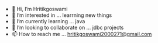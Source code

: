 - 👋 Hi, I’m Hritikgoswami
- 👀 I’m interested in ... learrning new things
- 🌱 I’m currently learning ... java
- 💞️ I’m looking to collaborate on ... jdbc projects
- 📫 How to reach me ... hritikgoswami2000271@gmail.com

<!---
Hritikgoswami/Hritikgoswami is a ✨ special ✨ repository because its `README.md` (this file) appears on your GitHub profile.
You can click the Preview link to take a look at your changes.
--->
